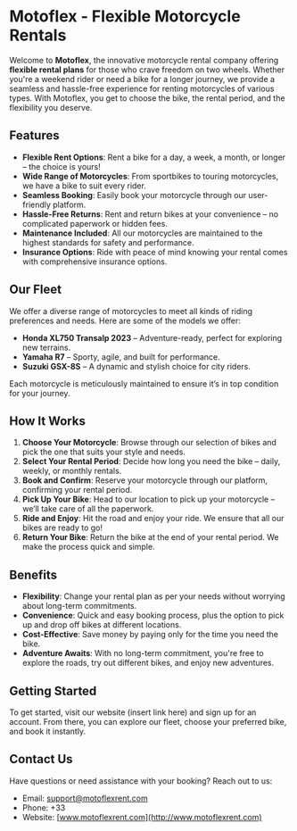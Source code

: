 # Motoflex - Flexible Motorcycle Rentals

Welcome to **Motoflex**, the innovative motorcycle rental company offering **flexible rental plans** for those who crave freedom on two wheels. Whether you're a weekend rider or need a bike for a longer journey, we provide a seamless and hassle-free experience for renting motorcycles of various types. With Motoflex, you get to choose the bike, the rental period, and the flexibility you deserve.

## Features

- **Flexible Rent Options**: Rent a bike for a day, a week, a month, or longer – the choice is yours!
- **Wide Range of Motorcycles**: From sportbikes to touring motorcycles, we have a bike to suit every rider.
- **Seamless Booking**: Easily book your motorcycle through our user-friendly platform.
- **Hassle-Free Returns**: Rent and return bikes at your convenience – no complicated paperwork or hidden fees.
- **Maintenance Included**: All our motorcycles are maintained to the highest standards for safety and performance.
- **Insurance Options**: Ride with peace of mind knowing your rental comes with comprehensive insurance options.

## Our Fleet

We offer a diverse range of motorcycles to meet all kinds of riding preferences and needs. Here are some of the models we offer:

- **Honda XL750 Transalp 2023** – Adventure-ready, perfect for exploring new terrains.
- **Yamaha R7** – Sporty, agile, and built for performance.
- **Suzuki GSX-8S** – A dynamic and stylish choice for city riders.

Each motorcycle is meticulously maintained to ensure it’s in top condition for your journey.

## How It Works

1. **Choose Your Motorcycle**: Browse through our selection of bikes and pick the one that suits your style and needs.
2. **Select Your Rental Period**: Decide how long you need the bike – daily, weekly, or monthly rentals.
3. **Book and Confirm**: Reserve your motorcycle through our platform, confirming your rental period.
4. **Pick Up Your Bike**: Head to our location to pick up your motorcycle – we’ll take care of all the paperwork.
5. **Ride and Enjoy**: Hit the road and enjoy your ride. We ensure that all our bikes are ready to go!
6. **Return Your Bike**: Return the bike at the end of your rental period. We make the process quick and simple.

## Benefits

- **Flexibility**: Change your rental plan as per your needs without worrying about long-term commitments.
- **Convenience**: Quick and easy booking process, plus the option to pick up and drop off bikes at different locations.
- **Cost-Effective**: Save money by paying only for the time you need the bike.
- **Adventure Awaits**: With no long-term commitment, you're free to explore the roads, try out different bikes, and enjoy new adventures.

## Getting Started

To get started, visit our website (insert link here) and sign up for an account. From there, you can explore our fleet, choose your preferred bike, and book it instantly.

## Contact Us

Have questions or need assistance with your booking? Reach out to us:

- Email: support@motoflexrent.com
- Phone: +33
- Website: [www.motoflexrent.com](http://www.motoflexrent.com)


